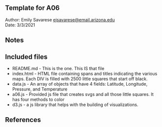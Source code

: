 Template for A06
------------

Author: Emily Savarese [ejsavarese@email.arizona.edu](mailto:ejsavarese@email.arizona.edu)  
Date: 3/3/2021


## Notes



## Included files

* README.md - This is the one. This IS that file 
* index.html - HTML file containing spans and titles indicating the various maps. Each DIV is filled with 2500 little squares that start off black.
* data.js - An array of objects that have 4 fields: Latitude, Longitude, Pressure, and Temperature
* a06.js - Provided js file that creates svgs and all those little squares. It has four methods to color 
* d3.js - a js library that helps with the building of visualizations.


## References


